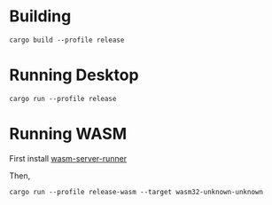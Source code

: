 # Building
```
cargo build --profile release
```

# Running Desktop
```
cargo run --profile release
```

# Running WASM
First install [wasm-server-runner](https://github.com/jakobhellermann/wasm-server-runner)

Then,
```
cargo run --profile release-wasm --target wasm32-unknown-unknown
```